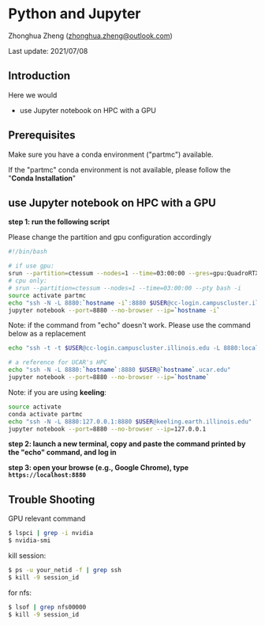 # Python and Jupyter

Zhonghua Zheng (zhonghua.zheng@outlook.com)

Last update: 2021/07/08

## Introduction

Here we would 

- use Jupyter notebook on HPC with a GPU

## Prerequisites

Make sure you have a conda environment ("partmc") available.

If the "partmc" conda environment is not available, please follow the "**Conda Installation**"

## use Jupyter notebook on HPC with a GPU

**step 1: run the following script**

Please change the partition and gpu configuration accordingly

```bash
#!/bin/bash

# if use gpu:
srun --partition=ctessum --nodes=1 --time=03:00:00 --gres=gpu:QuadroRTX6000:1 --pty bash -i
# cpu only:
# srun --partition=ctessum --nodes=1 --time=03:00:00 --pty bash -i
source activate partmc
echo "ssh -N -L 8880:`hostname -i`:8880 $USER@cc-login.campuscluster.illinois.edu"
jupyter notebook --port=8880 --no-browser --ip=`hostname -i`
```
Note: if the command from "echo" doesn't work. Please use the command below as a replacement
```bash
echo "ssh -t -t $USER@cc-login.campuscluster.illinois.edu -L 8880:localhost:8880 ssh `hostname` -L 8880:localhost:8880"

# a reference for UCAR's HPC
echo "ssh -N -L 8880:`hostname`:8880 $USER@`hostname`.ucar.edu"
jupyter notebook --port=8880 --no-browser --ip=`hostname`
```

Note: if you are using **keeling**:

```bash
source activate
conda activate partmc
echo "ssh -N -L 8880:127.0.0.1:8880 $USER@keeling.earth.illinois.edu"
jupyter notebook --port=8880 --no-browser --ip=127.0.0.1
```

**step 2: launch a new terminal, copy and paste the command printed by the "echo" command, and log in**

**step 3: open your browse (e.g., Google Chrome), type `https://localhost:8880`**

## Trouble Shooting 

GPU relevant command

```bash
$ lspci | grep -i nvidia
$ nvidia-smi
```

kill session:

```bash
$ ps -u your_netid -f | grep ssh
$ kill -9 session_id
```

for nfs:

```bash
$ lsof | grep nfs00000
$ kill -9 session_id
```

